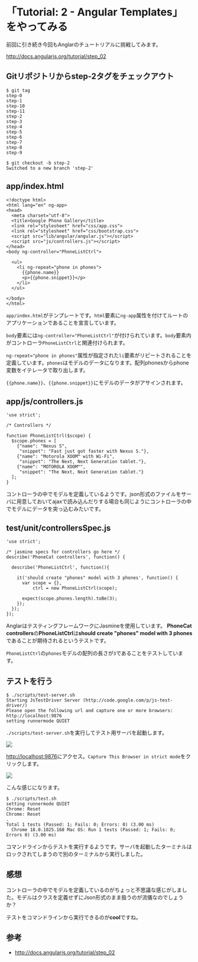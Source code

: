 # 「Tutorial: 2 - Angular Templates」をやってみる








前回に引き続き今回もAnglarのチュートリアルに挑戦してみます。

<http://docs.angularjs.org/tutorial/step_02>


## Gitリポジトリからstep-2タグをチェックアウト

    $ git tag
    step-0
    step-1
    step-10
    step-11
    step-2
    step-3
    step-4
    step-5
    step-6
    step-7
    step-8
    step-9

    $ git checkout -b step-2
    Switched to a new branch 'step-2'

## app/index.html
    <!doctype html>
    <html lang="en" ng-app>
    <head>
      <meta charset="utf-8">
      <title>Google Phone Gallery</title>
      <link rel="stylesheet" href="css/app.css">
      <link rel="stylesheet" href="css/bootstrap.css">
      <script src="lib/angular/angular.js"></script>
      <script src="js/controllers.js"></script>
    </head>
    <body ng-controller="PhoneListCtrl">

      <ul>
        <li ng-repeat="phone in phones">
          {{phone.name}}
          <p>{{phone.snippet}}</p>
        </li>
      </ul>

    </body>
    </html>


`app/index.html`がテンプレートです。`html`要素に`ng-app`属性を付けてルートのアプリケーションであることを宣言しています。

`body`要素には`ng-controller="PhoneListCtrl"`が付けられています。`body`要素内がコントローラ`PhoneListCtrl`と関連付けられます。

`ng-repeat="phone in phones"`属性が指定された`li`要素がリピートされることを定義しています。`phones`はモデルのデータになります。配列phonesからphone変数をイテレータで取り出します。

`{{phone.name}}`、`{{phone.snippet}}`にモデルのデータがアサインされます。


## app/js/controllers.js
    'use strict';

    /* Controllers */

    function PhoneListCtrl($scope) {
      $scope.phones = [
        {"name": "Nexus S",
         "snippet": "Fast just got faster with Nexus S."},
        {"name": "Motorola XOOM™ with Wi-Fi",
         "snippet": "The Next, Next Generation tablet."},
        {"name": "MOTOROLA XOOM™",
         "snippet": "The Next, Next Generation tablet."}
      ];
    }


コントローラの中でモデルを定義しているようです。json形式のファイルをサーバに用意しておいてajaxで読み込んだりする場合も同じようにコントローラの中でモデルにデータを突っ込むみたいです。

## test/unit/controllersSpec.js
    'use strict';

    /* jasmine specs for controllers go here */
    describe('PhoneCat controllers', function() {

      describe('PhoneListCtrl', function(){

        it('should create "phones" model with 3 phones', function() {
          var scope = {},
              ctrl = new PhoneListCtrl(scope);

          expect(scope.phones.length).toBe(3);
        });
      });
    });


AnglarはテスティングフレームワークにJasmineを使用しています。
**PhoneCat controllers**の**PhoneListCtrl**は**should create "phones" model with 3 phones**であることが期待されるというテストです。

`PhoneListCtrl`の`phones`モデルの配列の長さが`3`であることをテストしています。

## テストを行う

    $ ./scripts/test-server.sh
    Starting JsTestDriver Server (http://code.google.com/p/js-test-driver/)
    Please open the following url and capture one or more browsers:
    http://localhost:9876
    setting runnermode QUIET


`./scripts/test-server.sh`を実行してテスト用サーバを起動します。

![](http://evernote.tk84.net/shard/s8/res/3b8caee4-c1ab-4a17-b5ca-ec611796e793/JsTestDriver.jpg)

<http://localhost:9876>にアクセス。`Capture This Browser in strict mode`をクリックします。

![](http://evernote.tk84.net/shard/s8/res/1a3fb022-d538-4046-bdc0-393e9f88e088/Remote%20Console%20Runner.jpg)

こんな感じになります。

    $ ./scripts/test.sh
    setting runnermode QUIET
    Chrome: Reset
    Chrome: Reset
    .
    Total 1 tests (Passed: 1; Fails: 0; Errors: 0) (3.00 ms)
      Chrome 18.0.1025.168 Mac OS: Run 1 tests (Passed: 1; Fails: 0; Errors 0) (3.00 ms)

コマンドラインからテストを実行するようです。サーバを起動したターミナルはロックされてしまうので別のターミナルから実行しました。

## 感想
コントローラの中でモデルを定義しているのがちょっと不思議な感じがしました。モデルはクラスを定義せずにJson形式のまま扱うのが流儀なのでしょうか？

テストをコマンドラインから実行できるのが**cool**ですね。

## 参考
- <http://docs.angularjs.org/tutorial/step_02>


